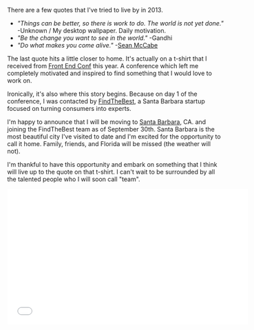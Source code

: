 There are a few quotes that I've tried to live by in 2013.
- _"Things can be better, so there is work to do. The world is not yet done."_ -Unknown / My desktop wallpaper. Daily motivation.
- _"Be the change you want to see in the world."_ -Gandhi
- _"Do what makes you come alive."_ -[Sean McCabe](https://twitter.com/seanwes/)

The last quote hits a little closer to home. It's actually on a t-shirt that I received from [Front End Conf](http://frontendconf.com) this year. A conference which left me completely motivated and inspired to find something that I would love to work on.

Ironically, it's also where this story begins. Because on day 1 of the conference, I was contacted by [FindTheBest](http://www.findthebest.com/about-us), a Santa Barbara startup focused on turning consumers into experts.

I'm happy to announce that I will be moving to [Santa Barbara](https://www.google.com/maps/preview#!q=Santa+Barbara%2C+CA&data=!1m4!1m3!1d53752!2d-119.702067!3d34.4281937!4m11!1m10!4m8!1m3!1d28039!2d-81.30229!3d28.5420291!3m2!1i1024!2i768!4f13.1!17b1), CA. and joining the FindTheBest team as of September 30th. Santa Barbara is the most beautiful city I've visited to date and I'm excited for the opportunity to call it home. Family, friends, and Florida will be missed (the weather will not).

I'm thankful to have this opportunity and embark on something that I think will live up to the quote on that t-shirt. I can't wait to be surrounded by all the talented people who I will soon call "team".

<iframe width="560" height="315" src="//www.youtube.com/embed/A8fhdPpfHwQ" frameborder="0" allowfullscreen></iframe>
